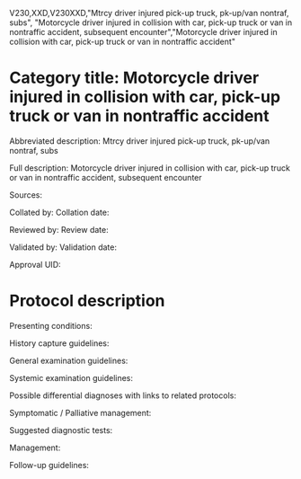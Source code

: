 V230,XXD,V230XXD,"Mtrcy driver injured pick-up truck, pk-up/van nontraf, subs", "Motorcycle driver injured in collision with car, pick-up truck or van in nontraffic accident, subsequent encounter","Motorcycle driver injured in collision with car, pick-up truck or van in nontraffic accident"
# Category title: Motorcycle driver injured in collision with car, pick-up truck or van in nontraffic accident

Abbreviated description: Mtrcy driver injured pick-up truck, pk-up/van nontraf, subs

Full description: Motorcycle driver injured in collision with car, pick-up truck or van in nontraffic accident, subsequent encounter

Sources:

Collated by:
Collation date:

Reviewed by:
Review date:

Validated by:
Validation date:

Approval UID:

# Protocol description

Presenting conditions:

History capture guidelines:

General examination guidelines:

Systemic examination guidelines:

Possible differential diagnoses with links to related protocols:

Symptomatic / Palliative management:

Suggested diagnostic tests:

Management:

Follow-up guidelines:
